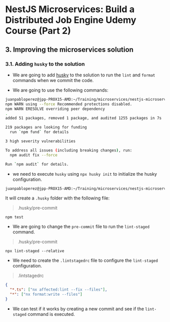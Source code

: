 # NestJS Microservices: Build a Distributed Job Engine Udemy Course (Part 2)

## 3. Improving the microservices solution

### 3.1. Adding `husky` to the solution

- We are going to add [husky](https://typicode.github.io/husky/) to the solution to run the `lint` and `format` commands when we commit the code.

- We are going to use the following commands:

```bash
juanpabloperez@jpp-PROX15-AMD:~/Training/microservices/nestjs-microservices-build-a-distributed-job-engine$ npm i --save-dev husky lint-staged --force
npm WARN using --force Recommended protections disabled.
npm WARN ERESOLVE overriding peer dependency
.
added 51 packages, removed 1 package, and audited 1255 packages in 7s

219 packages are looking for funding
  run `npm fund` for details

3 high severity vulnerabilities

To address all issues (including breaking changes), run:
  npm audit fix --force

Run `npm audit` for details.
```

- we need to execute `husky` using `npx husky init` to initialize the husky configuration.

```bash
juanpabloperez@jpp-PROX15-AMD:~/Training/microservices/nestjs-microservices-build-a-distributed-job-engine$ npx husky init
```

It will create a `.husky` folder with the following file:

> .husky/pre-commit

```text
npm test
```

- We are going to change the `pre-commit` file to run the `lint-staged` command.

> .husky/pre-commit

```text
npx lint-staged --relative
```

- We need to create the `.lintstagedrc` file to configure the `lint-staged` configuration.

> .lintstagedrc

```json
{
  "*.ts": ["nx affected:lint --fix --files"],
  "*": ["nx format:write --files"]
}
```

- We can test if it works by creating a new commit and see if the `lint-staged` command is executed.
